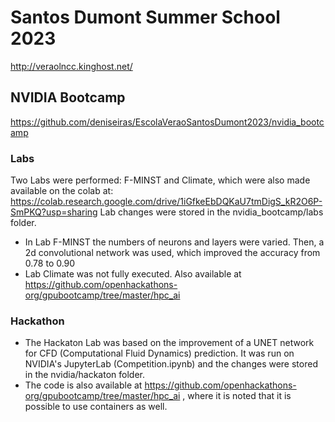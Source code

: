 # Santos Dumont Summer School 2023

http://veraolncc.kinghost.net/

## NVIDIA Bootcamp
https://github.com/deniseiras/EscolaVeraoSantosDumont2023/nvidia_bootcamp

### Labs

Two Labs were performed: F-MINST and Climate, which were also made available on the colab at:
https://colab.research.google.com/drive/1iGfkeEbDQKaU7tmDigS_kR2O6P-SmPKQ?usp=sharing
Lab changes were stored in the nvidia_bootcamp/labs folder.
- In Lab F-MINST the numbers of neurons and layers were varied. Then, a 2d convolutional network was used, which improved the accuracy from 0.78 to 0.90
- Lab Climate was not fully executed. Also available at
https://github.com/openhackathons-org/gpubootcamp/tree/master/hpc_ai

### Hackathon
- The Hackaton Lab was based on the improvement of a UNET network for CFD (Computational Fluid Dynamics) prediction. It was run on NVIDIA's JupyterLab (Competition.ipynb) and the changes were stored in the nvidia/hackaton folder.
- The code is also available at https://github.com/openhackathons-org/gpubootcamp/tree/master/hpc_ai , where it is noted that it is possible to use containers as well.
